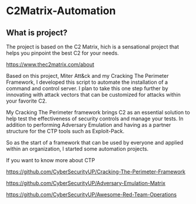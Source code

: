 # C2Matrix-Automation

## What is project?

The project is based on the C2 Matrix, hich is a sensational project that helps you pinpoint the best C2 for your needs.

https://www.thec2matrix.com/about

Based on this project, Miter Att&ck and my Cracking The Perimeter Framework, I developed this script to automate the installation of a command and control server. I plan to take this one step further by innovating with attack vectors that can be customized for attacks within your favorite C2.


My Cracking The Perimeter framework brings C2 as an essential solution to help test the effectiveness of security controls and manage your tests. In addition to performing Adversary Emulation and having as a partner structure for the CTP tools such as Exploit-Pack.


So as the start of a framework that can be used by everyone and applied within an organization, I started some automation projects.


If you want to know more about CTP


https://github.com/CyberSecurityUP/Cracking-The-Perimeter-Framework

https://github.com/CyberSecurityUP/Adversary-Emulation-Matrix

https://github.com/CyberSecurityUP/Awesome-Red-Team-Operations
